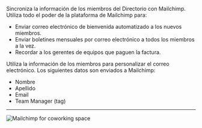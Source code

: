 Sincroniza la información de los miembros del Directorio con Mailchimp. Utiliza todo el poder de la plataforma de Mailchimp para:

- Enviar correo electrónico de bienvenida automatizado a los nuevos miembros.
- Enviar boletines mensuales por correo electrónico a todos los miembros a la vez.
- Recordar a los gerentes de equipos que paguen la factura.

Utiliza la información de los miembros para personalizar el correo electrónico. Los siguientes datos son enviados a Mailchimp:

- Nombre
- Apellido
- Email
- Team Manager (tag)

---

![Mailchimp for coworking space](https://d7ccq1i35b0cj.cloudfront.net/andcards-integrations-mailchimp-light-en-1920-1200.png)
